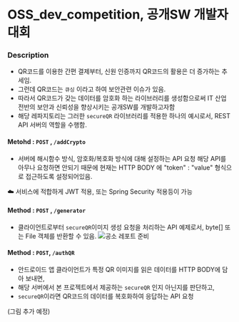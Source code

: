 # OSS_dev_competition, 공개SW 개발자 대회

### Description 
- QR코드를 이용한 간편 결제부터, 신원 인증까지 QR코드의 활용은 더 증가하는 추세임.
- 그런데 QR코드는 `큐싱` 이라고 하여 보안관련 이슈가 있음. 
- 따라서 QR코드가 갖는 데이터를 암호화 하는 라이브러리를 생성함으로써 IT 산업 전반의 보안과 신뢰성을 향상시키는 공개SW를 개발하고자함
- 해당 레파지토리는 그러한 `secureQR` 라이브러리를 적용한 하나의 예시로서, REST API 서버의 역할을 수행함.



#### Metohd : `POST` , `/addCrypto` 
- 서버에 해시함수 방식, 암호화/복호화 방식에 대해 설정하는 API 요청
해당 API를 아무나 요청하면 안되기 때문에 현재는 HTTP BODY 에 "token" : "value" 형식으로 접근하도록 설정되어있음.

☁️ 서비스에 적합하게 JWT 적용, 또는 Spring Security 적용등이 가능

#### Method : `POST` , `/generator` 
- 클라이언트로부터 `secureQR`이미지 생성 요청을 처리하는 API 예제로서, byte[] 또는 File 객체를 반환할 수 있음. 
![공소 레포트 준비](https://user-images.githubusercontent.com/54317409/132018326-60096090-bdde-44c1-9fa8-66027785dc24.png)

#### Method : `POST`, `/authQR`
- 안드로이드 앱 클라이언트가 특정 QR 이미지를 읽은 데이터를 HTTP BODY에 담아 보내면,
- 해당 서버에서 본 프로젝트에서 제공하는 `secureQR` 인지 아닌지를 판단하고,
- `secureQR`이라면 QR코드의 데이터를 복호화하여 응답하는 API 요청

(그림 추가 예정)
